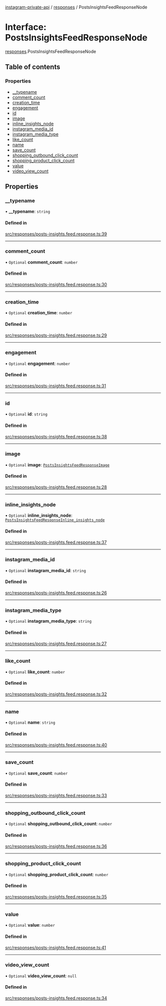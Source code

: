 [instagram-private-api](../../README.md) / [responses](../../modules/responses.md) / PostsInsightsFeedResponseNode

# Interface: PostsInsightsFeedResponseNode

[responses](../../modules/responses.md).PostsInsightsFeedResponseNode

## Table of contents

### Properties

- [\_\_typename](PostsInsightsFeedResponseNode.md#__typename)
- [comment\_count](PostsInsightsFeedResponseNode.md#comment_count)
- [creation\_time](PostsInsightsFeedResponseNode.md#creation_time)
- [engagement](PostsInsightsFeedResponseNode.md#engagement)
- [id](PostsInsightsFeedResponseNode.md#id)
- [image](PostsInsightsFeedResponseNode.md#image)
- [inline\_insights\_node](PostsInsightsFeedResponseNode.md#inline_insights_node)
- [instagram\_media\_id](PostsInsightsFeedResponseNode.md#instagram_media_id)
- [instagram\_media\_type](PostsInsightsFeedResponseNode.md#instagram_media_type)
- [like\_count](PostsInsightsFeedResponseNode.md#like_count)
- [name](PostsInsightsFeedResponseNode.md#name)
- [save\_count](PostsInsightsFeedResponseNode.md#save_count)
- [shopping\_outbound\_click\_count](PostsInsightsFeedResponseNode.md#shopping_outbound_click_count)
- [shopping\_product\_click\_count](PostsInsightsFeedResponseNode.md#shopping_product_click_count)
- [value](PostsInsightsFeedResponseNode.md#value)
- [video\_view\_count](PostsInsightsFeedResponseNode.md#video_view_count)

## Properties

### \_\_typename

• **\_\_typename**: `string`

#### Defined in

[src/responses/posts-insights.feed.response.ts:39](https://github.com/Nerixyz/instagram-private-api/blob/4971f34/src/responses/posts-insights.feed.response.ts#L39)

___

### comment\_count

• `Optional` **comment\_count**: `number`

#### Defined in

[src/responses/posts-insights.feed.response.ts:30](https://github.com/Nerixyz/instagram-private-api/blob/4971f34/src/responses/posts-insights.feed.response.ts#L30)

___

### creation\_time

• `Optional` **creation\_time**: `number`

#### Defined in

[src/responses/posts-insights.feed.response.ts:29](https://github.com/Nerixyz/instagram-private-api/blob/4971f34/src/responses/posts-insights.feed.response.ts#L29)

___

### engagement

• `Optional` **engagement**: `number`

#### Defined in

[src/responses/posts-insights.feed.response.ts:31](https://github.com/Nerixyz/instagram-private-api/blob/4971f34/src/responses/posts-insights.feed.response.ts#L31)

___

### id

• `Optional` **id**: `string`

#### Defined in

[src/responses/posts-insights.feed.response.ts:38](https://github.com/Nerixyz/instagram-private-api/blob/4971f34/src/responses/posts-insights.feed.response.ts#L38)

___

### image

• `Optional` **image**: [`PostsInsightsFeedResponseImage`](PostsInsightsFeedResponseImage.md)

#### Defined in

[src/responses/posts-insights.feed.response.ts:28](https://github.com/Nerixyz/instagram-private-api/blob/4971f34/src/responses/posts-insights.feed.response.ts#L28)

___

### inline\_insights\_node

• `Optional` **inline\_insights\_node**: [`PostsInsightsFeedResponseInline_insights_node`](PostsInsightsFeedResponseInline_insights_node.md)

#### Defined in

[src/responses/posts-insights.feed.response.ts:37](https://github.com/Nerixyz/instagram-private-api/blob/4971f34/src/responses/posts-insights.feed.response.ts#L37)

___

### instagram\_media\_id

• `Optional` **instagram\_media\_id**: `string`

#### Defined in

[src/responses/posts-insights.feed.response.ts:26](https://github.com/Nerixyz/instagram-private-api/blob/4971f34/src/responses/posts-insights.feed.response.ts#L26)

___

### instagram\_media\_type

• `Optional` **instagram\_media\_type**: `string`

#### Defined in

[src/responses/posts-insights.feed.response.ts:27](https://github.com/Nerixyz/instagram-private-api/blob/4971f34/src/responses/posts-insights.feed.response.ts#L27)

___

### like\_count

• `Optional` **like\_count**: `number`

#### Defined in

[src/responses/posts-insights.feed.response.ts:32](https://github.com/Nerixyz/instagram-private-api/blob/4971f34/src/responses/posts-insights.feed.response.ts#L32)

___

### name

• `Optional` **name**: `string`

#### Defined in

[src/responses/posts-insights.feed.response.ts:40](https://github.com/Nerixyz/instagram-private-api/blob/4971f34/src/responses/posts-insights.feed.response.ts#L40)

___

### save\_count

• `Optional` **save\_count**: `number`

#### Defined in

[src/responses/posts-insights.feed.response.ts:33](https://github.com/Nerixyz/instagram-private-api/blob/4971f34/src/responses/posts-insights.feed.response.ts#L33)

___

### shopping\_outbound\_click\_count

• `Optional` **shopping\_outbound\_click\_count**: `number`

#### Defined in

[src/responses/posts-insights.feed.response.ts:36](https://github.com/Nerixyz/instagram-private-api/blob/4971f34/src/responses/posts-insights.feed.response.ts#L36)

___

### shopping\_product\_click\_count

• `Optional` **shopping\_product\_click\_count**: `number`

#### Defined in

[src/responses/posts-insights.feed.response.ts:35](https://github.com/Nerixyz/instagram-private-api/blob/4971f34/src/responses/posts-insights.feed.response.ts#L35)

___

### value

• `Optional` **value**: `number`

#### Defined in

[src/responses/posts-insights.feed.response.ts:41](https://github.com/Nerixyz/instagram-private-api/blob/4971f34/src/responses/posts-insights.feed.response.ts#L41)

___

### video\_view\_count

• `Optional` **video\_view\_count**: ``null``

#### Defined in

[src/responses/posts-insights.feed.response.ts:34](https://github.com/Nerixyz/instagram-private-api/blob/4971f34/src/responses/posts-insights.feed.response.ts#L34)
